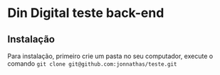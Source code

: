 # Din Digital teste back-end

## Instalação

Para instalação, primeiro crie um pasta no seu computador, execute o comando ```git clone git@github.com:jonnathas/teste.git```
